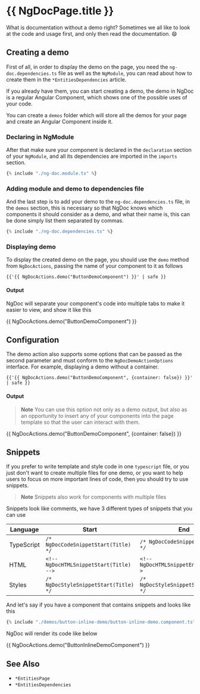 # {{ NgDocPage.title }}

What is documentation without a demo right? Sometimes we all like to look at
the code and usage first, and only then read the documentation. 😄

## Creating a demo

First of all, in order to display the demo on the page, you need the `ng-doc.dependencies.ts`
file as well as the `NgModule`, you can read about how to create them in the `*EntitiesDependencies`
article.

If you already have them, you can start creating a demo, the demo in NgDoc is a regular Angular
Component, which shows one of the possible uses of your code.

You can create a `demos` folder which will store all the demos for your page and create an Angular
Component inside it.

### Declaring in NgModule

After that make sure your component is declared in the `declaration` section of
your `NgModule`, and all its dependencies are imported in the `imports` section.

```typescript
{% include "./ng-doc.module.ts" %}
```

### Adding module and demo to dependencies file

And the last step is to add your demo to the `ng-doc.dependencies.ts` file, in the `demos` section,
this is necessary so that NgDoc knows which components it should consider as a demo, and what their
name is, this can be done simply list them separated by commas.

```typescript
{% include "./ng-doc.dependencies.ts" %}
```

### Displaying demo

To display the created demo on the page, you should use the `demo` method from `NgDocActions`,
passing the name of your component to it as follows

```twig
{{'{{ NgDocActions.demo("ButtonDemoComponent") }}' | safe }}
```

#### Output

NgDoc will separate your component's code into multiple tabs to make it easier to view, and show it
like this

{{ NgDocActions.demo("ButtonDemoComponent") }}

## Configuration

The demo action also supports some options that can be passed as the second parameter and must
conform to the `NgDocDemoActionOptions` interface. For example, displaying a demo without a
container.

```twig
{{'{{ NgDocActions.demo("ButtonDemoComponent", {container: false}) }}' | safe }}
```

#### Output

> **Note**
> You can use this option not only as a demo output, but also as an opportunity to insert any of your
> components into the page template so that the user can interact with them.

{{ NgDocActions.demo("ButtonDemoComponent", {container: false}) }}

## Snippets

If you prefer to write template and style code in one `typescript` file, or you just don't want to
create multiple files for one demo, or you want to help users to focus on more important lines of code,
then you should try to use snippets.

> **Note**
> Snippets also work for components with multiple files

Snippets look like comments, we have 3 different types of snippets that you can use

| Language   | Start                                   | End                                   |
| ---------- | --------------------------------------- | ------------------------------------- |
| TypeScript | `/* NgDocCodeSnippetStart(Title) */`    | `/* NgDocCodeSnippetEnd(Title) */`    |
| HTML       | `<!-- NgDocHTMLSnippetStart(Title) -->` | `<!-- NgDocHTMLSnippetEnd(Title) -->` |
| Styles     | `/* NgDocStyleSnippetStart(Title) */`   | `/* NgDocStyleSnippetStart(Title) */` |

And let's say if you have a component that contains snippets and looks like this

```typescript
{% include "./demos/button-inline-demo/button-inline-demo.component.ts" %}
```

NgDoc will render its code like below

{{ NgDocActions.demo("ButtonInlineDemoComponent") }}

## See Also

-   `*EntitiesPage`
-   `*EntitiesDependencies`
